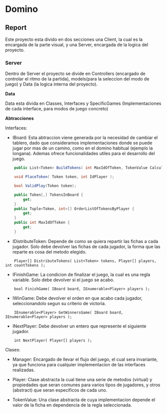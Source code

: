 # Domino

## Report

Este proyecto esta divido en dos secciones una Client, la cual es la encargada de la parte visual, y una Server, encargada de la logica del proyecto.

### Server

Dentro de Server el proyecto se divide en Controllers (encargado de controlar el ritmo de la partida), models(para la seleccion del modo de juego) y Data (la logica interna del proyecto).

**Data**

Data esta divida en Classes, Interfaces y SpecificGames (Implementaciones de cada interface, para modos de juego concreto)

**Abtracciones**

Interfaces:

- IBoard: Esta abtraccion viene generada por la necesidad de cambiar el tablero, dado que consideramos implementaciones donde se puede jugar por mas de un camino, como en el domino habitual (ejemplo la longana). Ademas ofrece funcionalidades utiles para el desarrollo del juego.

```csharp
    public List<Token> BuildTokens( int MaxIdOfToken, TokenValue CalculateValue );

    void PlaceToken( Token token, int IdPlayer );

    bool ValidPlay(Token token);

    public Token[,] TokensInBoard {
        get;
    }
    public Tuple<Token, int>[] OrderListOfTokensByPlayer {
        get;
    }
    public int MaxIdOfToken {
        get;
    } 
```

- IDistributeToken: Depende de como se quiera repartir las fichas a cada jugador. Solo debe devolver las fichas de cada jugador, la forma que las reparte es cosa del metodo elegido.

```Csharp
    Player[] DistributeTokens( List<Token> tokens, Player[] players, int countTokens );  
```

- IFinishGame: La condicion de finalizar el juego, la cual es una regla variable. Solo debe devolver si el juego se acabo.

```Csharp
    bool FinishGame( IBoard board, IEnumerable<Player> players );
```

- IWinGame: Debe devolver el orden en que acabo cada jugador, seleccionandolo segun su criterio de victoria.

```Csharp
    IEnumerable<Player> GetWinnersGame( IBoard board, IEnumerable<Player> players );
```

- INextPlayer: Debe devolver un entero que represente el siguiente jugador.

```Csharp
    int NextPlayer( Player[] players );
```

Clases:

- Manager: Encargado de llevar el flujo del juego, el cual sera invariante, ya que funciona para cualquier implementacion de las interfaces realizadas.

- Player: Clase abstracta la cual tiene una serie de metodos (virtual) y propiedades que seran comunes para varios tipos de jugadores, y otros (abstract) que seran especificos de cada uno.

- TokenValue: Una clase abstracta de cuya implementacion depende el valor de la ficha en dependencia de la regla seleccionada.
